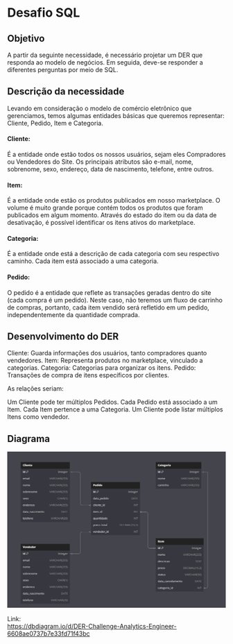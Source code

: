 # Desafio SQL

## Objetivo

A partir da seguinte necessidade, é necessário projetar um DER que responda ao modelo de negócios. Em seguida, deve-se responder a diferentes perguntas por meio de SQL.

## Descrição da necessidade

Levando em consideração o modelo de comércio eletrônico que gerenciamos, temos algumas entidades básicas que queremos representar: Cliente, Pedido, Item e Categoria.

#### Cliente:<br>
É a entidade onde estão todos os nossos usuários, sejam eles Compradores ou Vendedores do Site. Os principais atributos são e-mail, nome, sobrenome, sexo, endereço, data de nascimento, telefone, entre outros.

#### Item:<br>
É a entidade onde estão os produtos publicados em nosso marketplace. O volume é muito grande porque contém todos os produtos que foram publicados em algum momento. Através do estado do item ou da data de desativação, é possível identificar os itens ativos do marketplace.

#### Categoria:<br>
É a entidade onde está a descrição de cada categoria com seu respectivo caminho. Cada item está associado a uma categoria.

#### Pedido:<br>
O pedido é a entidade que reflete as transações geradas dentro do site (cada compra é um pedido). Neste caso, não teremos um fluxo de carrinho de compras, portanto, cada item vendido será refletido em um pedido, independentemente da quantidade comprada.

## Desenvolvimento do DER

Cliente: Guarda informações dos usuários, tanto compradores quanto vendedores.
Item: Representa produtos no marketplace, vinculado a categorias.
Categoria: Categorias para organizar os itens.
Pedido: Transações de compra de itens específicos por clientes.

As relações seriam:

Um Cliente pode ter múltiplos Pedidos.
Cada Pedido está associado a um Item.
Cada Item pertence a uma Categoria.
Um Cliente pode listar múltiplos Itens como vendedor.

## Diagrama
![3](https://raw.githubusercontent.com/thalesbregantin/Challenge---Analytics-Engineer-/main/img/diagrama.PNG)

Link:<br>
https://dbdiagram.io/d/DER-Challenge-Analytics-Engineer-6608ae0737b7e33fd71f43bc


